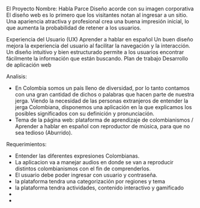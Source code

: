 El Proyecto
Nombre: Habla Parce
Diseño acorde con su imagen corporativa
El diseño web es lo primero que los visitantes notan al ingresar a un sitio. Una apariencia atractiva y profesional crea una buena impresión inicial, lo que aumenta la probabilidad de retener a los usuarios.

Experiencia del Usuario (UX) 
Aprender a hablar en español
Un buen diseño mejora la experiencia del usuario al facilitar la navegación y la interacción. Un diseño intuitivo y bien estructurado permite a los usuarios encontrar fácilmente la información que están buscando.
Plan de trabajo
Desarrollo de aplicación web

Analisis:
- En Colombia somos un país lleno de diversidad, por lo tanto contamos con una gran cantidad de dichos o palabras que hacen parte de nuestra jerga. Viendo la necesidad de las personas extranjeros de entender la jerga Colombiana, disponemos una aplicación en la que explicamos los posibles significados con su definición y pronunciación.
- Tema de la página web: plataforma de aprendizaje de colombianismos / Aprender a hablar en español con reproductor de música, para que no sea tedioso (Aburrido).

Requerimientos:
- Entender las diferentes expresiones Colombianas.
- La aplicacion va a manejar audios en donde se van a reproducir distintos colombianismos con el fin de comprenderlos.
- El usuario debe poder ingresar con usuario y contraseña.
- la plataforma tendra una categorización por regiones y tema
- la plataforma tendra actividades, contenido interactivo  y gamificado
- 
- 
